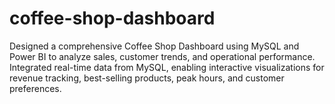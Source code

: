 # coffee-shop-dashboard
Designed a comprehensive Coffee Shop Dashboard using MySQL and Power BI to analyze sales, customer trends, and operational performance. Integrated real-time data from MySQL, enabling interactive visualizations for revenue tracking, best-selling products, peak hours, and customer preferences. 
